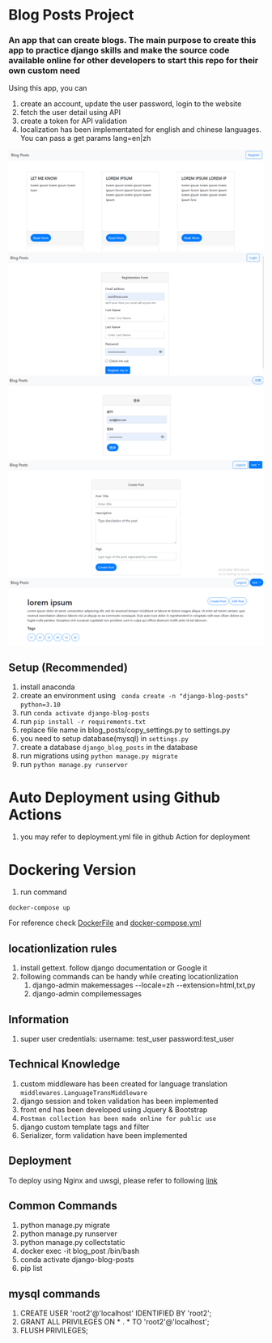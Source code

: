# Blog Posts Project
### An app that can create blogs. The main purpose to create this app to practice django skills and make the source code available online for other developers to start this repo for their own custom need
Using this app, you can
1. create an account, update the user password, login to the website
2. fetch the user detail using API
3. create a token for API validation
4. localization has been implementated for english and chinese languages. You can pass a get params lang=en|zh

![Alt home page](md_images/01.png "Home Page")
![Alt reg page](md_images/02.png "Registeration Page")
![Alt login page](md_images/03.png "Login Page | in chinese")
![Alt create a post](md_images/04.png "Create a Post")
![Alt list page](md_images/05.png "List the Post")

## Setup (Recommended)
1. install anaconda
2. create an environment using
``` conda create -n "django-blog-posts" python=3.10```
3. run ```conda activate django-blog-posts```
4. run ```pip install -r requirements.txt```
5. replace file name in blog_posts/copy_settings.py to settings.py
5. you need to setup database(mysql) in ```settings.py```
6. create a database ```django_blog_posts``` in the database
7. run migrations using ```python manage.py migrate```
8. run ```python manage.py runserver```

# Auto Deployment using Github Actions
1. you may refer to deployment.yml file in github Action for deployment

# Dockering Version
1. run command
```
docker-compose up
```
For reference check [DockerFile](/Dockerfile) and [docker-compose.yml](/docker-compose.yml)
## locationlization rules
1. install gettext. follow django documentation or Google it
2. following commands can be handy while creating locationlization
    1. django-admin makemessages --locale=zh --extension=html,txt,py
    2. django-admin compilemessages

## Information
1. super user credentials: username: test_user  password:test_user

## Technical Knowledge
1. custom middleware has been created for language translation ```middlewares.LanguageTransMiddleware```
2. django session and token validation has been implemented
3. front end has been developed using Jquery & Bootstrap
4. ```Postman collection has been made online for public use```
5. django custom template tags and filter
6. Serializer, form validation have been implemented

## Deployment
To deploy using Nginx and uwsgi, please refer to following [link](/deployment.md)

## Common Commands
1. python manage.py migrate
2. python manage.py runserver
3. python manage.py collectstatic
4. docker exec -it blog_post /bin/bash
5. conda activate django-blog-posts
6. pip list
## mysql commands
1.  CREATE USER 'root2'@'localhost' IDENTIFIED BY 'root2';
2.  GRANT ALL PRIVILEGES ON * . * TO 'root2'@'localhost';
3.  FLUSH PRIVILEGES;

